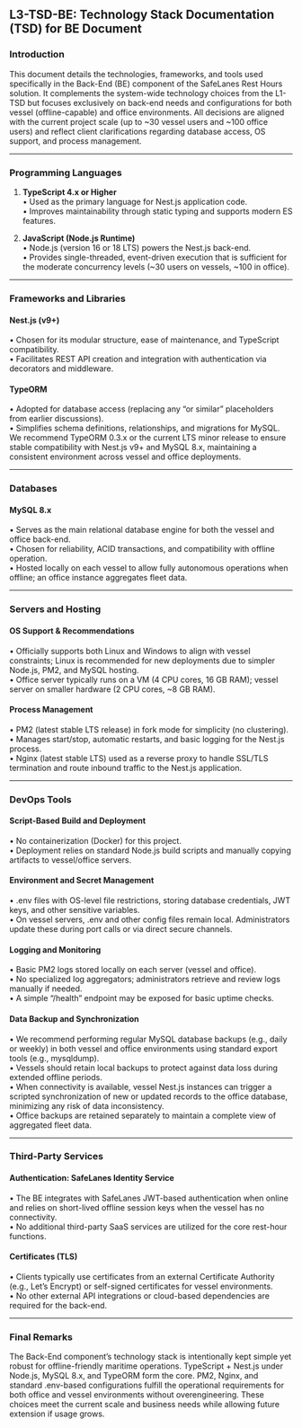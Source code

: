 ## L3-TSD-BE: Technology Stack Documentation (TSD) for BE Document

### Introduction
This document details the technologies, frameworks, and tools used specifically in the Back-End (BE) component of the SafeLanes Rest Hours solution. It complements the system-wide technology choices from the L1-TSD but focuses exclusively on back-end needs and configurations for both vessel (offline-capable) and office environments. All decisions are aligned with the current project scale (up to ~30 vessel users and ~100 office users) and reflect client clarifications regarding database access, OS support, and process management.

---

### Programming Languages
1. **TypeScript 4.x or Higher**  
   • Used as the primary language for Nest.js application code.  
   • Improves maintainability through static typing and supports modern ES features.

2. **JavaScript (Node.js Runtime)**  
   • Node.js (version 16 or 18 LTS) powers the Nest.js back-end.  
   • Provides single-threaded, event-driven execution that is sufficient for the moderate concurrency levels (~30 users on vessels, ~100 in office).

---

### Frameworks and Libraries

#### Nest.js (v9+)
• Chosen for its modular structure, ease of maintenance, and TypeScript compatibility.  
• Facilitates REST API creation and integration with authentication via decorators and middleware.

#### TypeORM
• Adopted for database access (replacing any “or similar” placeholders from earlier discussions).  
• Simplifies schema definitions, relationships, and migrations for MySQL.  
We recommend TypeORM 0.3.x or the current LTS minor release to ensure stable compatibility with Nest.js v9+ and MySQL 8.x, maintaining a consistent environment across vessel and office deployments.

---

### Databases

#### MySQL 8.x
• Serves as the main relational database engine for both the vessel and office back-end.  
• Chosen for reliability, ACID transactions, and compatibility with offline operation.  
• Hosted locally on each vessel to allow fully autonomous operations when offline; an office instance aggregates fleet data.  

---

### Servers and Hosting

#### OS Support & Recommendations
• Officially supports both Linux and Windows to align with vessel constraints; Linux is recommended for new deployments due to simpler Node.js, PM2, and MySQL hosting.  
• Office server typically runs on a VM (4 CPU cores, 16 GB RAM); vessel server on smaller hardware (2 CPU cores, ~8 GB RAM).

#### Process Management
• PM2 (latest stable LTS release) in fork mode for simplicity (no clustering).  
• Manages start/stop, automatic restarts, and basic logging for the Nest.js process.  
• Nginx (latest stable LTS) used as a reverse proxy to handle SSL/TLS termination and route inbound traffic to the Nest.js application.

---

### DevOps Tools

#### Script-Based Build and Deployment
• No containerization (Docker) for this project.  
• Deployment relies on standard Node.js build scripts and manually copying artifacts to vessel/office servers.

#### Environment and Secret Management
• .env files with OS-level file restrictions, storing database credentials, JWT keys, and other sensitive variables.  
• On vessel servers, .env and other config files remain local. Administrators update these during port calls or via direct secure channels.

#### Logging and Monitoring
• Basic PM2 logs stored locally on each server (vessel and office).  
• No specialized log aggregators; administrators retrieve and review logs manually if needed.  
• A simple “/health” endpoint may be exposed for basic uptime checks.

#### Data Backup and Synchronization  
• We recommend performing regular MySQL database backups (e.g., daily or weekly) in both vessel and office environments using standard export tools (e.g., mysqldump).  
• Vessels should retain local backups to protect against data loss during extended offline periods.  
• When connectivity is available, vessel Nest.js instances can trigger a scripted synchronization of new or updated records to the office database, minimizing any risk of data inconsistency.  
• Office backups are retained separately to maintain a complete view of aggregated fleet data.

---

### Third-Party Services

#### Authentication: SafeLanes Identity Service
• The BE integrates with SafeLanes JWT-based authentication when online and relies on short-lived offline session keys when the vessel has no connectivity.  
• No additional third-party SaaS services are utilized for the core rest-hour functions.

#### Certificates (TLS)
• Clients typically use certificates from an external Certificate Authority (e.g., Let’s Encrypt) or self-signed certificates for vessel environments.  
• No other external API integrations or cloud-based dependencies are required for the back-end.

---

### Final Remarks
The Back-End component’s technology stack is intentionally kept simple yet robust for offline-friendly maritime operations. TypeScript + Nest.js under Node.js, MySQL 8.x, and TypeORM form the core. PM2, Nginx, and standard .env-based configurations fulfill the operational requirements for both office and vessel environments without overengineering. These choices meet the current scale and business needs while allowing future extension if usage grows.